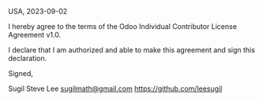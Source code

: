 USA, 2023-09-02

I hereby agree to the terms of the Odoo Individual Contributor License Agreement v1.0.

I declare that I am authorized and able to make this agreement and sign this declaration.

Signed,

Sugil Steve Lee sugilmath@gmail.com https://github.com/leesugil
